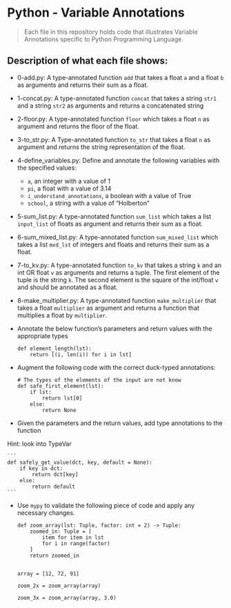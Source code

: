 # Python - Variable Annotations
> Each file in this repository holds code that illustrates Variable Annotations
> specific to Python Programming Language.

## Description of what each file shows:
* 0-add.py: A type-annotated function `add` that takes a float `a` and a float `b` as arguments and returns their sum as a float.

* 1-concat.py: A type-annotated function `concat` that takes a string `str1` and a string `str2` as arguments and returns a concatenated string

* 2-floor.py: A type-annotated function `floor` which takes a float `n` as argument and returns the floor of the float.

* 3-to_str.py: A Type-annotated function `to_str` that takes a float `n` as argument and returns the string representation of the float.

* 4-define_variables.py: Define and annotate the following variables with the specified values:

	- `a`, an integer with a value of 1
	- `pi`, a float with a value of 3.14
	- `i_understand_annotations`, a boolean with a value of True
	- `school`, a string with a value of “Holberton”

* 5-sum_list.py: A type-annotated function `sum_list` which takes a list `input_list` of floats as argument and returns their sum as a float.

* 6-sum_mixed_list.py: A type-annotated function `sum_mixed_list` which takes a list `mxd_lst` of integers and floats and returns their sum as a float.

* 7-to_kv.py: A type-annotated function `to_kv` that takes a string `k` and an int OR float `v` as arguments and returns a tuple. The first element of the tuple is the string `k`. The second element is the square of the int/float `v` and should be annotated as a float.

* 8-make_multiplier.py: A type-annotated function `make_multiplier` that takes a float `multiplier` as argument and returns a function that multiplies a float by `multiplier`.

* Annotate the below function’s parameters and return values with the appropriate types

	```
	def element_length(lst):
		return [(i, len(i)) for i in lst]
	```

* Augment the following code with the correct duck-typed annotations:

	```
	# The types of the elements of the input are not know
	def safe_first_element(lst):
		if lst:
			return lst[0]
		else:
			return None
	```

* Given the parameters and the return values, add type annotations to the function

Hint: look into TypeVar

	```
	def safely_get_value(dct, key, default = None):
		if key in dct:
			return dct[key]
		else:
			return default
	```

* Use `mypy` to validate the following piece of code and apply any necessary changes.

	```
	def zoom_array(lst: Tuple, factor: int = 2) -> Tuple:
		zoomed_in: Tuple = [
			item for item in lst
			for i in range(factor)
		]
		return zoomed_in


	array = [12, 72, 91]

	zoom_2x = zoom_array(array)

	zoom_3x = zoom_array(array, 3.0)
	```
